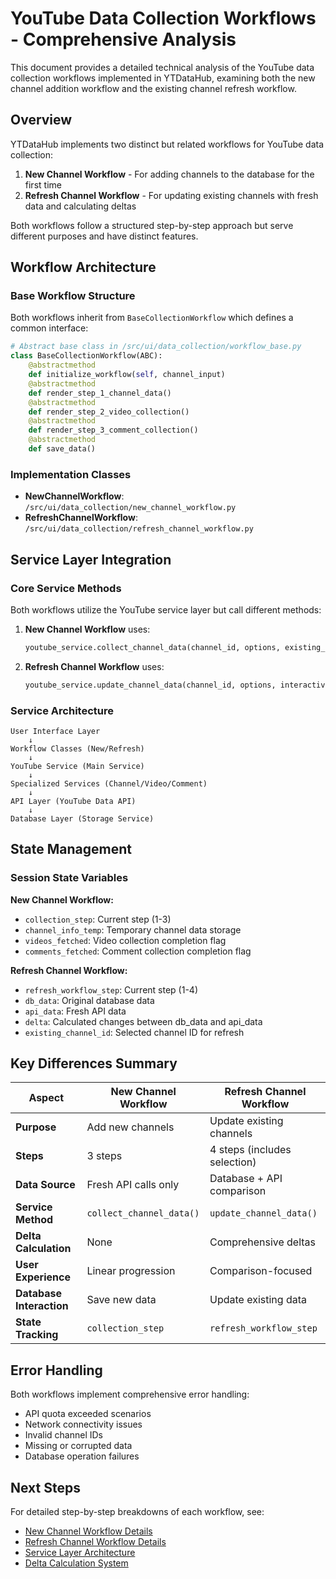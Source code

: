 # YouTube Data Collection Workflows - Comprehensive Analysis

This document provides a detailed technical analysis of the YouTube data collection workflows implemented in YTDataHub, examining both the new channel addition workflow and the existing channel refresh workflow.

## Overview

YTDataHub implements two distinct but related workflows for YouTube data collection:

1. **New Channel Workflow** - For adding channels to the database for the first time
2. **Refresh Channel Workflow** - For updating existing channels with fresh data and calculating deltas

Both workflows follow a structured step-by-step approach but serve different purposes and have distinct features.

## Workflow Architecture

### Base Workflow Structure

Both workflows inherit from `BaseCollectionWorkflow` which defines a common interface:

```python
# Abstract base class in /src/ui/data_collection/workflow_base.py
class BaseCollectionWorkflow(ABC):
    @abstractmethod
    def initialize_workflow(self, channel_input)
    @abstractmethod 
    def render_step_1_channel_data()
    @abstractmethod
    def render_step_2_video_collection()
    @abstractmethod
    def render_step_3_comment_collection()
    @abstractmethod
    def save_data()
```

### Implementation Classes

- **NewChannelWorkflow**: `/src/ui/data_collection/new_channel_workflow.py`
- **RefreshChannelWorkflow**: `/src/ui/data_collection/refresh_channel_workflow.py`

## Service Layer Integration

### Core Service Methods

Both workflows utilize the YouTube service layer but call different methods:

1. **New Channel Workflow** uses:
   ```python
   youtube_service.collect_channel_data(channel_id, options, existing_data=None)
   ```

2. **Refresh Channel Workflow** uses:
   ```python
   youtube_service.update_channel_data(channel_id, options, interactive=False, existing_data=None)
   ```

### Service Architecture

```
User Interface Layer
    ↓
Workflow Classes (New/Refresh)
    ↓
YouTube Service (Main Service)
    ↓
Specialized Services (Channel/Video/Comment)
    ↓
API Layer (YouTube Data API)
    ↓
Database Layer (Storage Service)
```

## State Management

### Session State Variables

**New Channel Workflow:**
- `collection_step`: Current step (1-3)
- `channel_info_temp`: Temporary channel data storage
- `videos_fetched`: Video collection completion flag
- `comments_fetched`: Comment collection completion flag

**Refresh Channel Workflow:**
- `refresh_workflow_step`: Current step (1-4) 
- `db_data`: Original database data
- `api_data`: Fresh API data
- `delta`: Calculated changes between db_data and api_data
- `existing_channel_id`: Selected channel ID for refresh

## Key Differences Summary

| Aspect | New Channel Workflow | Refresh Channel Workflow |
|--------|---------------------|-------------------------|
| **Purpose** | Add new channels | Update existing channels |
| **Steps** | 3 steps | 4 steps (includes selection) |
| **Data Source** | Fresh API calls only | Database + API comparison |
| **Service Method** | `collect_channel_data()` | `update_channel_data()` |
| **Delta Calculation** | None | Comprehensive deltas |
| **User Experience** | Linear progression | Comparison-focused |
| **Database Interaction** | Save new data | Update existing data |
| **State Tracking** | `collection_step` | `refresh_workflow_step` |

## Error Handling

Both workflows implement comprehensive error handling:
- API quota exceeded scenarios
- Network connectivity issues  
- Invalid channel IDs
- Missing or corrupted data
- Database operation failures

## Next Steps

For detailed step-by-step breakdowns of each workflow, see:
- [New Channel Workflow Details](workflow-new-channel.md)
- [Refresh Channel Workflow Details](workflow-refresh-channel.md)
- [Service Layer Architecture](workflow-service-layer.md)
- [Delta Calculation System](delta-calculation-system.md)
